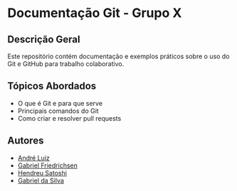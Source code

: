 # Documentação Git - Grupo X

## Descrição Geral
Este repositório contém documentação e exemplos práticos sobre o uso do Git e GitHub para trabalho colaborativo.

## Tópicos Abordados
- O que é Git e para que serve
- Principais comandos do Git
- Como criar e resolver pull requests

## Autores
- [André Luiz](https://github.com/YooDxE3)
- [Gabriel Friedrichsen](https://github.com/GHFriedrichsen)
- [Hendreu Satoshi](https://github.com/Hendreu04)
- [Gabriel da Silva](https://github.com/gabrielsf44)
